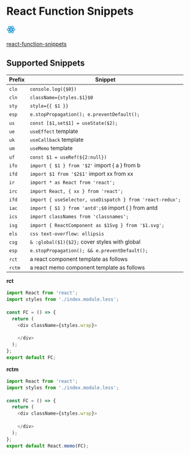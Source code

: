 # React Function Snippets

![icon](./icon.png)

[react-function-snippets](https://github.com/reonce/react-function-snippets)

## Supported Snippets

| Prefix  | Snippet                                                    |
| ------- | ---------------------------------------------------------- |
| `clo`   | `console.log({$0})`                                        |
| `cln`   | `className={styles.$1}$0 `                                 |
| `sty`   | `style={{ $1 }}`                                           |
| `esp`   | `e.stopPropagation(); e.preventDefault();`                 |
| `us`    | `const [$1,set$1] = useState($2);`                         |
| `ue`    | `useEffect` template                                       |
| `uk`    | `useCallback` template                                     |
| `um`    | `useMemo` template                                         |
| `uf`    | `const $1 = useRef(${2:null})`                             |
| `ifo`   | `import { $1 } from '$2'` import { a } from b              |
| `ifd`   | `import $1 from '$2$1'` import xx from xx                  |
| `ir`    | `import * as React from 'react';`                          |
| `irc`   | `import React, { xx } from 'react';`                       |
| `ifd`   | `import { useSelector, useDispatch } from 'react-redux';`  |
| `iac`   | `import { $1 } from 'antd';$0` import { } from antd        |
| `ics`   | `import classNames from 'classnames';`                     |
| `isg`   | `import { ReactComponent as $1Svg } from '$1.svg';`        |
| `els`   | `css text-overflow: ellipsis`                              |
| `csg`   | `& :global($1){$2};` cover styles with global              |
| `esp`   | `e.stopPropagation(); && e.preventDefault();`              |
| `rct`   | a react component template as follows                      |
| `rctm`  | a react memo component template as follows                 |

**rct**

```js
import React from 'react';
import styles from './index.module.less';

const FC = () => {
  return (
    <div className={styles.wrap}>
       
    </div>
  );
};
export default FC;
```

**rctm**

```js
import React from 'react';
import styles from './index.module.less';
    
const FC = () => {
  return (
    <div className={styles.wrap}>
       
    </div>
  );
};
export default React.memo(FC);
```
